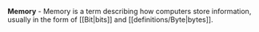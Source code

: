 **Memory** - Memory is a term describing how computers store information, usually in the form of [[Bit|bits]] and [[definitions/Byte|bytes]].
